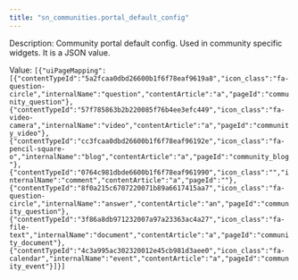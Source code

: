 ```yaml
---
title: "sn_communities.portal_default_config"
---
```


Description: Community portal default config. Used in community specific widgets. It is a JSON value.

Value: `[{"uiPageMapping":[{"contentTypeId":"5a2fcaa0dbd26600b1f6f78eaf9619a8","icon_class":"fa-question-circle","internalName":"question","contentArticle":"a","pageId":"community_question"},{"contentTypeId":"57f785863b2b220085f76b4ee3efc449","icon_class":"fa-video-camera","internalName":"video","contentArticle":"a","pageId":"community_video"},{"contentTypeId":"cc3fcaa0dbd26600b1f6f78eaf96192e","icon_class":"fa-pencil-square-o","internalName":"blog","contentArticle":"a","pageId":"community_blog"},{"contentTypeId":"0764c981dbde6600b1f6f78eaf961990","icon_class":"","internalName":"comment","contentArticle":"a","pageId":""},{"contentTypeId":"8f0a215c6707220071b89a6617415aa7","icon_class":"fa-question-circle","internalName":"answer","contentArticle":"an","pageId":"community_question"},{"contentTypeId":"3f86a8db971232007a97a23363ac4a27","icon_class":"fa-file-text","internalName":"document","contentArticle":"a","pageId":"community_document"},{"contentTypeId":"4c3a995ac302320012e45cb981d3aee0","icon_class":"fa-calendar","internalName":"event","contentArticle":"a","pageId":"community_event"}]}]`